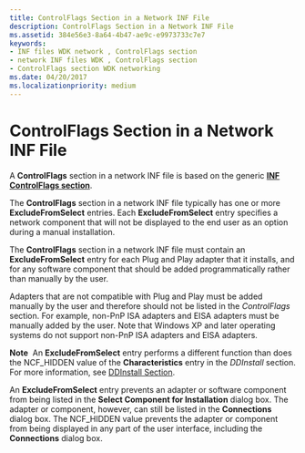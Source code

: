 ```yaml
---
title: ControlFlags Section in a Network INF File
description: ControlFlags Section in a Network INF File
ms.assetid: 384e56e3-8a64-4b47-ae9c-e9973733c7e7
keywords:
- INF files WDK network , ControlFlags section
- network INF files WDK , ControlFlags section
- ControlFlags section WDK networking
ms.date: 04/20/2017
ms.localizationpriority: medium
---
```


# ControlFlags Section in a Network INF File





A **ControlFlags** section in a network INF file is based on the generic [**INF ControlFlags section**](https://msdn.microsoft.com/library/windows/hardware/ff546342).

The **ControlFlags** section in a network INF file typically has one or more **ExcludeFromSelect** entries. Each **ExcludeFromSelect** entry specifies a network component that will not be displayed to the end user as an option during a manual installation.

The **ControlFlags** section in a network INF file must contain an **ExcludeFromSelect** entry for each Plug and Play adapter that it installs, and for any software component that should be added programmatically rather than manually by the user.

Adapters that are not compatible with Plug and Play must be added manually by the user and therefore should not be listed in the *ControlFlags* section. For example, non-PnP ISA adapters and EISA adapters must be manually added by the user. Note that Windows XP and later operating systems do not support non-PnP ISA adapters and EISA adapters.

**Note**  An **ExcludeFromSelect** entry performs a different function than does the NCF\_HIDDEN value of the **Characteristics** entry in the *DDInstall* section. For more information, see [DDInstall Section](ddinstall-section-in-a-network-inf-file.md).

 

An **ExcludeFromSelect** entry prevents an adapter or software component from being listed in the **Select Component for Installation** dialog box. The adapter or component, however, can still be listed in the **Connections** dialog box. The NCF\_HIDDEN value prevents the adapter or component from being displayed in any part of the user interface, including the **Connections** dialog box.

 

 





